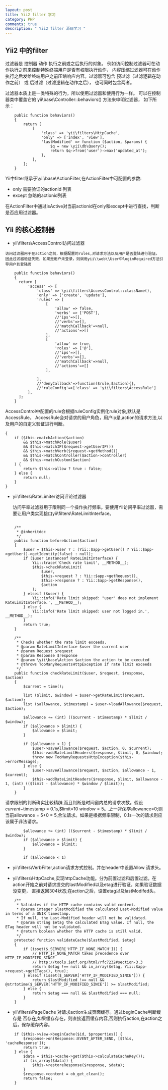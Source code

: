 ```yaml
---
layout: post
title: Yii2 filter 学习
category: PHP
comments: true
description: " Yii2 filter 源码学习 "
---
```


## Yii2 中的filter
过滤器是 控制器 动作 执行之前或之后执行的对象。 例如访问控制过滤器可在动作执行之前来控制特殊终端用户是否有权限执行动作， 内容压缩过滤器可在动作执行之后发给终端用户之前压缩响应内容。过滤器可包含 预过滤（过滤逻辑在动作之前） 或 后过滤（过滤逻辑在动作之后）， 也可同时包含两者。

过滤器本质上是一类特殊的行为，所以使用过滤器和使用行为一样。 可以在控制器类中覆盖它的 yii\base\Controller::behaviors() 方法来申明过滤器， 如下所示：

```
    public function behaviors()
    {
        return [
            [
                'class' => 'yii\filters\HttpCache',
                'only' => ['index', 'view'],
                'lastModified' => function ($action, $params) {
                    $q = new \yii\db\Query();
                    return $q->from('user')->max('updated_at');
                },
            ],
        ];
    }

```

Yii中filter继承于\yii\base\ActionFilter,在ActionFilter中可配置的参数:

*   only 需要验证的actionId 列表
*   except 忽略的actionid列表

在ActionFilter中通过isActive对当前actionid在only和except中进行查找，判断是否应用过滤器。


## Yii 的核心控制器

*    yii\\filters\\AccessControl访问过滤器

    访问过滤器用于在action之前，根据配置的rules,对请求方法以及用户是否登陆进行验证。
    因此过滤器验证失败，如果是用户未登录，则调用yii\\web\\User中loginRequired方法引
    导用户到登陆页

```
    public function behaviors()
    {
      return [
          'access' => [
              'class' => \yii\filters\AccessControl::className(),
              'only' => ['create', 'update'],
              'rules' => [
                  [
                      'allow' => false,
                      'verbs' => ['POST'],
                      //'ips'=>[],
                      //'verbs'=>[],
                      //'matchCallback'=>null,
                      //'actions'=>[]
                  ],
                  [
                      'allow' => true,
                      'roles' => ['@'],
                      //'ips'=>[],
                      //'verbs'=>[],
                      //'matchCallback'=>null,
                      //'actions'=>[]
                  ],

              ],
              //'denyCallback'=>function($rule,$action){},
              //'ruleConfig'=>['class' => 'yii\filters\AccessRule']
          ],
      ];
    }

 ```
AccessControl中配置的rule会根据ruleConfig实例化rule对象,默认是AccessRule。
AccessRule会对请求的用户角色，用户ip是,action的请求方法,以及用户的自定义验证进行判断。

```
{
    if ($this->matchAction($action)
        && $this->matchRole($user)
        && $this->matchIP($request->getUserIP())
        && $this->matchVerb($request->getMethod())
        && $this->matchController($action->controller)
        && $this->matchCustom($action)
    ) {
        return $this->allow ? true : false;
    } else {
        return null;
    }
}

```

*   yii\\filters\\RateLimiter访问评论过滤器

    访问平率过滤器用于限制同一个操作执行频率。要使用Yii访问平率过滤器，需要让用户类实现接口yii\\filters\\RateLimitInterface。

```

    /**
     * @inheritdoc
     */
    public function beforeAction($action)
    {
        $user = $this->user ? : (Yii::$app->getUser() ? Yii::$app->getUser()->getIdentity(false) : null);
        if ($user instanceof RateLimitInterface) {
            Yii::trace('Check rate limit', __METHOD__);
            $this->checkRateLimit(
                $user,
                $this->request ? : Yii::$app->getRequest(),
                $this->response ? : Yii::$app->getResponse(),
                $action
            );
        } elseif ($user) {
            Yii::info('Rate limit skipped: "user" does not implement RateLimitInterface.', __METHOD__);
        } else {
            Yii::info('Rate limit skipped: user not logged in.', __METHOD__);
        }
        return true;
    }

    /**
     * Checks whether the rate limit exceeds.
     * @param RateLimitInterface $user the current user
     * @param Request $request
     * @param Response $response
     * @param \yii\base\Action $action the action to be executed
     * @throws TooManyRequestsHttpException if rate limit exceeds
     */
    public function checkRateLimit($user, $request, $response, $action)
    {
        $current = time();

        list ($limit, $window) = $user->getRateLimit($request, $action);
        list ($allowance, $timestamp) = $user->loadAllowance($request, $action);

        $allowance += (int) (($current - $timestamp) * $limit / $window);
        if ($allowance > $limit) {
            $allowance = $limit;
        }

        if ($allowance < 1) {
            $user->saveAllowance($request, $action, 0, $current);
            $this->addRateLimitHeaders($response, $limit, 0, $window);
            throw new TooManyRequestsHttpException($this->errorMessage);
        } else {
            $user->saveAllowance($request, $action, $allowance - 1, $current);
            $this->addRateLimitHeaders($response, $limit, $allowance - 1, (int) (($limit - $allowance) * $window / $limit));
        }
    }

```

请求限制的判断确实比较精辟,而且判断是时间窗内总的请求次数。假设$current-$timestamp = 0.1s,$limit=10 $window=5。
上一次保存$allowance=0;则当前allowance = 5+0 = 5,合法请求。如果是根据频率限制，0.1s一次的请求则应该属于非法请求。

```
        $allowance += (int) (($current - $timestamp) * $limit / $window);
        if ($allowance > $limit) {
            $allowance = $limit;
        }

        if ($allowance < 1)

```


*   yii\\filters\\VerbFilter,action请求方式控制。并在header中设置Allow 请求头。

*   yii\\filters\\HttpCache,实现httpCache功能。分为前置过滤和后置过滤。在action开始之前对请求提交的lastModified以及etag进行验证，如果验证数据没变更，
直接返回304状态;在action之后，设置etag以及lastModifed头。

```
    /**
     * Validates if the HTTP cache contains valid content.
     * @param integer $lastModified the calculated Last-Modified value in terms of a UNIX timestamp.
     * If null, the Last-Modified header will not be validated.
     * @param string $etag the calculated ETag value. If null, the ETag header will not be validated.
     * @return boolean whether the HTTP cache is still valid.
     */
    protected function validateCache($lastModified, $etag)
    {
        if (isset($_SERVER['HTTP_IF_NONE_MATCH'])) {
            // HTTP_IF_NONE_MATCH takes precedence over HTTP_IF_MODIFIED_SINCE
            // http://tools.ietf.org/html/rfc7232#section-3.3
            return $etag !== null && in_array($etag, Yii::$app->request->getETags(), true);
        } elseif (isset($_SERVER['HTTP_IF_MODIFIED_SINCE'])) {
            return $lastModified !== null && @strtotime($_SERVER['HTTP_IF_MODIFIED_SINCE']) >= $lastModified;
        } else {
            return $etag === null && $lastModified === null;
        }
    }

```
*    yii\\filters\\PageCache 对请求action生成页面缓存。通过beginCache判断缓存是
否存在,如果缓存存在，则直接返回缓存内容,否则执行action,在action之后，保存缓存内容。

```
    if ($this->view->beginCache($id, $properties)) {
        $response->on(Response::EVENT_AFTER_SEND, [$this, 'cacheResponse']);
        return true;
    } else {
        $data = $this->cache->get($this->calculateCacheKey());
        if (is_array($data)) {
            $this->restoreResponse($response, $data);
        }
        $response->content = ob_get_clean();
        return false;
    }

```







